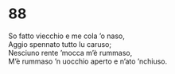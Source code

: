 # 88

So fatto viecchio e me cola ’o naso,  
Aggio spennato tutto lu caruso;  
Nesciuno rente ’mocca m’è rummaso,  
M’è rummaso ’n uocchio aperto e n’ato ’nchiuso.
